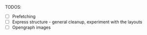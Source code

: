 TODOS:
- [ ] Prefetching
- [ ] Express structure - general cleanup, experiment with the layouts
- [ ] Opengraph images